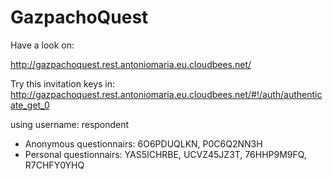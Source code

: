 GazpachoQuest
==============

Have a look on:

http://gazpachoquest.rest.antoniomaria.eu.cloudbees.net/

Try this invitation keys in:
http://gazpachoquest.rest.antoniomaria.eu.cloudbees.net/#!/auth/authenticate_get_0

using username: respondent


* Anonymous questionnairs: 6O6PDUQLKN, P0C6Q2NN3H
* Personal questionnairs: YAS5ICHRBE, UCVZ45JZ3T, 76HHP9M9FQ, R7CHFY0YHQ


